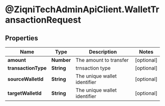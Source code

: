 # @ZiqniTechAdminApiClient.WalletTransactionRequest

## Properties

Name | Type | Description | Notes
------------ | ------------- | ------------- | -------------
**amount** | **Number** | The amount to transfer | [optional] 
**transactionType** | **String** | trnsaction type | [optional] 
**sourceWalletId** | **String** | The unique wallet identifier | [optional] 
**targetWalletId** | **String** | The unique wallet identifier | [optional] 


